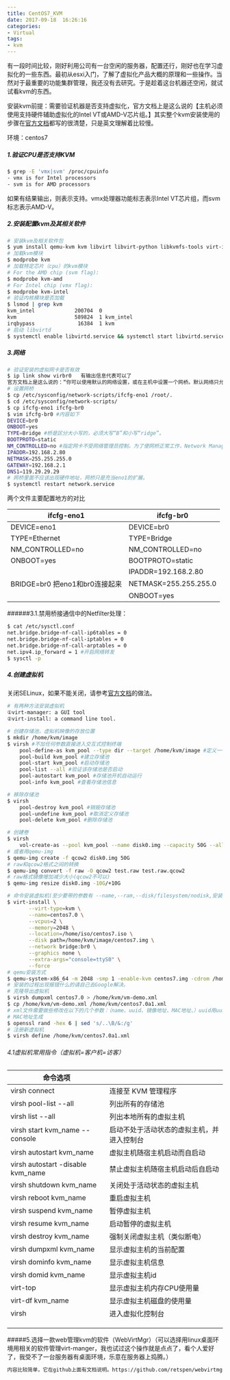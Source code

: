 ```yaml
---
title: CentOS7_KVM
date: 2017-09-18  16:26:16
categories:
- Virtual
tags:
- kvm
---
```

<!-- more -->

有一段时间比较，刚好利用公司有一台空闲的服务器，配置还行，刚好也在学习虚拟化的一些东西。最初从esxi入门，了解了虚拟化产品大概的原理和一些操作。当然对于最重要的功能集群管理，我还没有去研究。于是趁着这台机器还空闲，就试试看kvm的东西。

安装kvm前提：需要验证机器是否支持虚拟化，官方文档上是这么说的【主机必须使用支持硬件辅助虚拟化的Intel VT或AMD-V芯片组。】其实整个kvm安装使用的步骤在[官方文档](https://www.linux-kvm.org/page/HOWTO#General)都写的很清楚，只是英文理解着比较慢。

环境：centos7

##### 1.验证CPU是否支持KVM

```bash
$ grep -E 'vmx|svm' /proc/cpuinfo
- vmx is for Intel processors
- svm is for AMD processors
```

如果有结果输出，则表示支持。vmx处理器功能标志表示Intel VT芯片组，而svm标志表示AMD-V。

##### 2.安装配置kvm及其相关软件

```bash
# 安装kvm及相关软件包
$ yum install qemu-kvm kvm libvirt libvirt-python libkvmfs-tools virt-install
# 加载kvm模块
$ modprobe kvm
# 加载特定芯片（cpu）的kvm模块
# For the AMD chip (svm flag):
$ modprobe kvm-amd
# For Intel chip (vmx flag):
$ modprobe kvm-intel
# 验证内核模块是否加载
$ lsmod | grep kvm
kvm_intel             200704  0 
kvm                   589824  1 kvm_intel
irqbypass              16384  1 kvm
# 启动 libvirtd
$ systemctl enable libvirtd.service && systemctl start libvirtd.service
```

##### 3.网络

```bash
# 验证安装的虚拟网卡是否有效
$ ip link show virbr0	有输出信息代表可以了
官方文档上是这么说的：“你可以使用默认的网络设置，或在主机中设置一个网桥。默认网络只允许来自KVM访客的出站通信。如果KVM访客需要完整的网络访问权限，包括与外部主机的通信，则在主机中设置一个Linux网桥。”
# 设置网桥
$ cp /etc/sysconfig/network-scripts/ifcfg-eno1 /root/.
$ cd /etc/sysconfig/network-scripts/
$ cp ifcfg-eno1 ifcfg-br0
$ vim ifcfg-br0 #内容如下
DEVICE=br0
ONBOOT=yes
TYPE=Bridge	#桥是区分大小写的，必须大写“B”和小写“ridge”。
BOOTPROTO=static
NM_CONTROLLED=no #指定网卡不受网络管理员控制。为了使网桥正常工作，Network Manager只能控制一台设备。
IPADDR=192.168.2.80
NETMASK=255.255.255.0 
GATEWAY=192.168.2.1
DNS1=119.29.29.29
# 网桥里面不应该出现硬件地址，网桥只是充当eno1的扩展。
$ systemctl restart network.service
```

两个文件主要配置地方的对比

| ifcfg-eno1               | ifcfg-br0             |
| ------------------------ | --------------------- |
| DEVICE=eno1              | DEVICE=br0            |
| TYPE=Ethernet            | TYPE=Bridge           |
| NM_CONTROLLED=no         | NM_CONTROLLED=no      |
| ONBOOT=yes               | BOOTPROTO=static      |
|                          | IPADDR=192.168.2.80   |
| BRIDGE=br0 把eno1和br0连接起来 | NETMASK=255.255.255.0 |
|                          | ONBOOT=yes            |

######3.1.禁用桥接通信中的Netfilter处理：

```bash
$ cat /etc/sysctl.conf
net.bridge.bridge-nf-call-ip6tables = 0
net.bridge.bridge-nf-call-iptables = 0
net.bridge.bridge-nf-call-arptables = 0
net.ipv4.ip_forward = 1 #开启网络转发
$ sysctl -p
```

##### 4.创建虚拟机

关闭SELinux，如果不能关闭，请参考[官方文档](http://linux.dell.com/files/whitepapers/KVM_Virtualization_in_RHEL_7_Made_Easy.pdf)的做法。

```bash
# 有两种方法安装虚拟机
①virt-manager: a GUI tool
②virt-install: a command line tool.

# 创建存储池，虚拟机映像的存放位置
$ mkdir /home/kvm/image
$ virsh #不加任何参数直接进入交互式控制终端
	pool-define-as kvm_pool --type dir --target /home/kvm/image #定义一个存储池绑定目录，如果是lvm卷类型改成logical，还其它的自己查
	pool-build kvm_pool #建立存储池
	pool-start kvm_pool #启动存储池
	pool-list --all #验证该存储池是否启动
	pool-autostart kvm_pool #存储池开机自动运行
	pool-info kvm_pool #查看存储池信息

# 移除存储池
$ virsh
	pool-destroy kvm_pool #销毁存储池
	pool-undefine kvm_pool #取消定义存储池
	pool-delete kvm_pool #删除存储池

# 创建卷
$ virsh
	vol-create-as --pool kvm_pool --name disk0.img --capacity 50G --allocation 1G --format raw
# 或者用qemu-img
$ qemu-img create -f qcow2 disk0.img 50G
# raw和qcow2格式之间的转换
$ qemu-img convert -f raw -O qcow2 test.raw test.raw.qcow2
# raw格式镜像增加减少大小(qcow2不可以)
$ qemu-img resize disk0.img -10G/+10G

# 命令安装虚拟机(至少要带的参数有 --name,--ram,--disk/filesystem/nodisk,安装选项)
$ virt-install \
       --virt-type=kvm \
       --name=centos7.0 \
       --vcpus=2 \
       --memory=2048 \
       --location=/home/iso/centos7.iso \
       --disk path=/home/kvm/image/centos7.img \
       --network bridge:br0 \
       --graphics none \
       --extra-args="console=ttyS0" \
       --force
# qemu安装方式
$ qemu-system-x86_64 -m 2048 -smp 1 -enable-kvm centos7.img -cdrom /home/iso/centos.iso
# 安装的过程出现报错什么的请自己去Google解决。
# 克隆导出虚拟机
$ virsh	dumpxml centos7.0 > /home/kvm/vm-demo.xml
$ cp /home/kvm/vm-demo.xml /home/kvm/centos7.0a1.xml
# xml文件需要做些修改在以下的几个参数：（name、uuid、镜像地址、MAC地址、）uuid用uuidgen生成
# MAC地址生成
$ openssl rand -hex 6 | sed 's/..\B/&:/g'
# 注册新虚拟机
$ virsh define /home/kvm/centos7.0a1.xml
```

###### 4.1虚拟机常用指令（虚拟机=客户机=访客）

| 命令选项                              |                       |
| --------------------------------- | --------------------- |
| virsh connect                     | 连接至 KVM 管理程序          |
| virsh pool-list --all             | 列出所有的存储池              |
| virsh list --all                  | 列出本地所有的虚拟主机           |
| virsh start kvm_name --console    | 启动不处于活动状态的虚拟主机，并进入控制台 |
| virsh autostart kvm_name          | 虚拟主机随宿主机启动而自启动        |
| virsh autostart -disable kvm_name | 禁止虚拟主机随宿主机启动后自启动      |
| virsh shutdown kvm_name           | 关闭处于活动状态的虚拟主机         |
| virsh reboot kvm_name             | 重启虚拟主机                |
| virsh suspend kvm_name            | 暂停虚拟主机                |
| virsh resume kvm_name             | 启动暂停的虚拟主机             |
| virsh destroy kvm_name            | 强制关闭虚拟主机（类似断电）        |
| virsh dumpxml kvm_name            | 显示虚拟主机的当前配置           |
| virsh dominfo kvm_name            | 显示虚拟主机信息              |
| virsh domid kvm_name              | 显示虚拟主机id              |
| virt-top                          | 显示虚拟主机内存CPU使用量        |
| virt-df kvm_name                  | 显示虚拟主机磁盘的使用量          |
| virsh                             | 进入虚拟化控制台              |
|                                   |                       |
|                                   |                       |
|                                   |                       |

#####5.选择一款web管理kvm的软件（WebVirtMgr）（可以选择用linux桌面环境用相关的软件管理virt-manger，我也试过这个操作就是点点了，看个人爱好了，我受不了一台服务器有桌面环境，乐意在服务器上捣腾。）

```bash
内容比较简单，它在github上面有文档说明。https://github.com/retspen/webvirtmgr/wiki
```

